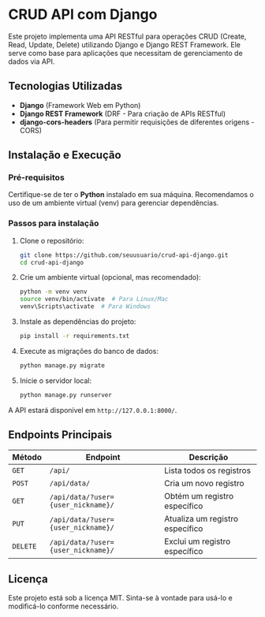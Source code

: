 # CRUD API com Django

Este projeto implementa uma API RESTful para operações CRUD (Create, Read, Update, Delete) utilizando Django e Django REST Framework. Ele serve como base para aplicações que necessitam de gerenciamento de dados via API.

## Tecnologias Utilizadas

- **Django** (Framework Web em Python)
- **Django REST Framework** (DRF - Para criação de APIs RESTful)
- **django-cors-headers** (Para permitir requisições de diferentes origens - CORS)

## Instalação e Execução

### Pré-requisitos

Certifique-se de ter o **Python** instalado em sua máquina. Recomendamos o uso de um ambiente virtual (venv) para gerenciar dependências.

### Passos para instalação

1. Clone o repositório:
   ```sh
   git clone https://github.com/seuusuario/crud-api-django.git
   cd crud-api-django
   ```

2. Crie um ambiente virtual (opcional, mas recomendado):
   ```sh
   python -m venv venv
   source venv/bin/activate  # Para Linux/Mac
   venv\Scripts\activate  # Para Windows
   ```

3. Instale as dependências do projeto:
   ```sh
   pip install -r requirements.txt
   ```

4. Execute as migrações do banco de dados:
   ```sh
   python manage.py migrate
   ```

5. Inicie o servidor local:
   ```sh
   python manage.py runserver
   ```

A API estará disponível em `http://127.0.0.1:8000/`.

## Endpoints Principais

| Método  | Endpoint  | Descrição |
|---------|----------|-----------|
| `GET`   | `/api/`  | Lista todos os registros |
| `POST`  | `/api/data/`  | Cria um novo registro |
| `GET`   | `/api/data/?user={user_nickname}/` | Obtém um registro específico |
| `PUT`   | `/api/data/?user={user_nickname}/` | Atualiza um registro específico |
| `DELETE` | `/api/data/?user={user_nickname}/` | Exclui um registro específico |

## Licença

Este projeto está sob a licença MIT. Sinta-se à vontade para usá-lo e modificá-lo conforme necessário.
